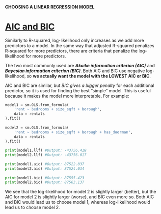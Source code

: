 #### CHOOSING A LINEAR REGRESSION MODEL

# [AIC and BIC](https://www.codecademy.com/courses/linear-regression-mssp/lessons/choosing-a-linear-regression-model/exercises/aic-and-bic)

Similarly to R-squared, log-likelihood only increases as we add more predictors to a model. 
In the same way that adjusted R-squared penalizes R-squared for more predictors, there are criteria that penalize the log-likelihood for more predictors.

The two most commonly used are ***Akaike information criterion (AIC)*** and ***Bayesian information criterion (BIC)***. 
Both AIC and BIC use negative log-likelihood, so **we actually want the model with the LOWEST AIC or BIC**.

AIC and BIC are similar, but *BIC gives a bigger penalty* for each additional predictor, so it is used for finding the best “simple” model. 
This is useful because it makes the model more interpretable. 
For example:
```py
model1 = sm.OLS.from_formula(
    'rent ~ bedrooms + size_sqft + borough', 
    data = rentals
).fit()
 
model2 = sm.OLS.from_formula(
    'rent ~ bedrooms + size_sqft + borough + has_doorman', 
    data = rentals
).fit()
 
print(model1.llf) #Output: -43756.418
print(model2.llf) #Output: -43756.017
 
print(model1.aic) #Output: 87522.837
print(model2.aic) #Output: 87524.034
 
print(model1.bic) #Output: 87555.423
print(model2.bic) #Output: 87563.137
```
We see that the log-likelihood for model 2 is slightly larger (better), but the AIC for model 2 is slightly larger (worse), and BIC even more so. 
Both AIC and BIC would lead us to choose model 1, whereas log-likelihood would lead us to choose model 2.
